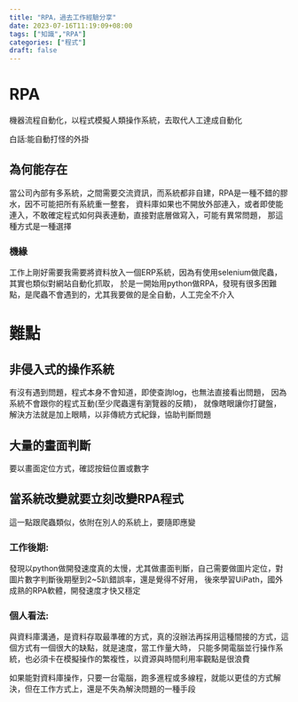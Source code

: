 ```yaml
---
title: "RPA，過去工作經驗分享"
date: 2023-07-16T11:19:09+08:00
tags: ["知識","RPA"]
categories: ["程式"]
draft: false
---
```


# RPA
機器流程自動化，以程式模擬人類操作系統，去取代人工達成自動化

白話:能自動打怪的外掛

## 為何能存在
當公司內部有多系統，之間需要交流資訊，而系統都非自建，RPA是一種不錯的膠水，因不可能把所有系統重一整套，
資料庫如果也不開放外部連入，或者即使能連入，不敢確定程式如何與表連動，直接對底層做寫入，可能有異常問題，
那這種方式是一種選擇


### 機緣
工作上剛好需要我需要將資料放入一個ERP系統，因為有使用selenium做爬蟲，其實也類似對網站自動化抓取，
於是一開始用python做RPA，發現有很多困難點，是爬蟲不會遇到的，尤其我要做的是全自動，人工完全不介入

# 難點

## 非侵入式的操作系統
有沒有遇到問題，程式本身不會知道，即使查詢log，也無法直接看出問題，
因為系統不會跟你的程式互動(至少爬蟲還有瀏覽器的反饋)， 就像瞎眼讓你打鍵盤，解決方法就是加上眼睛，以非傳統方式紀錄，協助判斷問題

## 大量的畫面判斷
要以畫面定位方式，確認按鈕位置或數字

## 當系統改變就要立刻改變RPA程式
這一點跟爬蟲類似，依附在別人的系統上，要隨即應變


### 工作後期:
發現以python做開發速度真的太慢，尤其做畫面判斷，自己需要做圖片定位，對圖片數字判斷後期壓到2~5趴錯誤率，還是覺得不好用，
後來學習UiPath，國外成熟的RPA軟體，開發速度才快又穩定

### 個人看法:
與資料庫溝通，是資料存取最準確的方式，真的沒辦法再採用這種間接的方式，這個方式有一個很大的缺點，就是速度，當工作量大時，
只能多開電腦並行操作系統，也必須卡在模擬操作的繁複性，以資源與時間利用率觀點是很浪費

如果能對資料庫操作，只要一台電腦，跑多進程或多線程，就能以更佳的方式解決，但在工作方式上，還是不失為解決問題的一種手段

